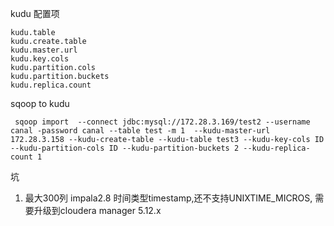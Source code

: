 
kudu 配置项
```
kudu.table
kudu.create.table
kudu.master.url
kudu.key.cols
kudu.partition.cols
kudu.partition.buckets
kudu.replica.count
```

sqoop to kudu

```
 sqoop import  --connect jdbc:mysql://172.28.3.169/test2 --username canal -password canal --table test -m 1  --kudu-master-url 172.28.3.158 --kudu-create-table --kudu-table test3 --kudu-key-cols ID --kudu-partition-cols ID --kudu-partition-buckets 2 --kudu-replica-count 1
```
坑
1. 最大300列
impala2.8    时间类型timestamp,还不支持UNIXTIME_MICROS,  需要升级到cloudera manager 5.12.x
